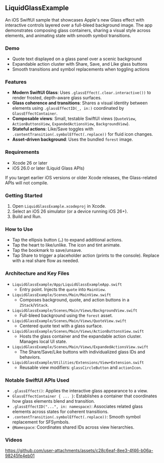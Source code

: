 ## LiquidGlassExample

An iOS SwiftUI sample that showcases Apple's new Glass effect with interactive controls layered over a full-bleed background image. The app demonstrates composing glass containers, sharing a visual style across elements, and animating state with smooth symbol transitions.

### Demo
- Quote text displayed on a glass panel over a scenic background
- Expandable action cluster with Share, Save, and Like glass buttons
- Smooth transitions and symbol replacements when toggling actions

### Features
- **Modern SwiftUI Glass**: Uses `.glassEffect(.clear.interactive())` to render frosted, depth-aware glass surfaces.
- **Glass coherence and transitions**: Shares a visual identity between elements using `.glassEffectID(_, in:)` coordinated by `GlassEffectContainer`.
- **Composable views**: Small, testable SwiftUI views (`QuoteView`, `ActionButtonsView`, `ExpandedActionsView`, `BackgroundView`).
- **Stateful actions**: Like/Save toggles with `.contentTransition(.symbolEffect(.replace))` for fluid icon changes.
- **Asset-driven background**: Uses the bundled `forest` image.

### Requirements
- Xcode 26 or later
- iOS 26.0 or later (Liquid Glass APIs)

If you target earlier iOS versions or older Xcode releases, the Glass-related APIs will not compile.

### Getting Started
1. Open `LiquidGlassExample.xcodeproj` in Xcode.
2. Select an iOS 26 simulator (or a device running iOS 26+).
3. Build and Run.

### How to Use
- Tap the ellipsis button (`…`) to expand additional actions.
- Tap the heart to like/unlike. The icon and tint animate.
- Tap the bookmark to save/unsave.
- Tap Share to trigger a placeholder action (prints to the console). Replace with a real share flow as needed.

### Architecture and Key Files
- `LiquidGlassExample/App/LiquidGlassExampleApp.swift`
  - Entry point. Injects the `quote` into `MainView`.
- `LiquidGlassExample/Scenes/Main/MainView.swift`
  - Composes background, quote, and action buttons in a `ZStack`/`VStack`.
- `LiquidGlassExample/Scenes/Main/Views/BackgroundView.swift`
  - Full-bleed background using the `forest` asset.
- `LiquidGlassExample/Scenes/Main/Views/QuoteView.swift`
  - Centered quote text with a glass surface.
- `LiquidGlassExample/Scenes/Main/Views/ActionButtonsView.swift`
  - Hosts the glass container and the expandable action cluster. Manages local UI state.
- `LiquidGlassExample/Scenes/Main/Views/ExpandedActionsView.swift`
  - The Share/Save/Like buttons with individualized glass IDs and behaviors.
- `LiquidGlassExample/Utilities/Extensions/View+Extension.swift`
  - Reusable view modifiers: `glassCircleButton` and `actionIcon`.

### Notable SwiftUI APIs Used
- `.glassEffect()`: Applies the interactive glass appearance to a view.
- `GlassEffectContainer { ... }`: Establishes a container that coordinates how glass elements blend and transition.
- `.glassEffectID("...", in: namespace)`: Associates related glass elements across states for coherent transitions.
- `.contentTransition(.symbolEffect(.replace))`: Smooth symbol replacement for SFSymbols.
- `@Namespace`: Coordinates shared IDs across view hierarchies.

### Videos

https://github.com/user-attachments/assets/c28c6eaf-8ee3-4f46-b06a-98245fe4eb01

